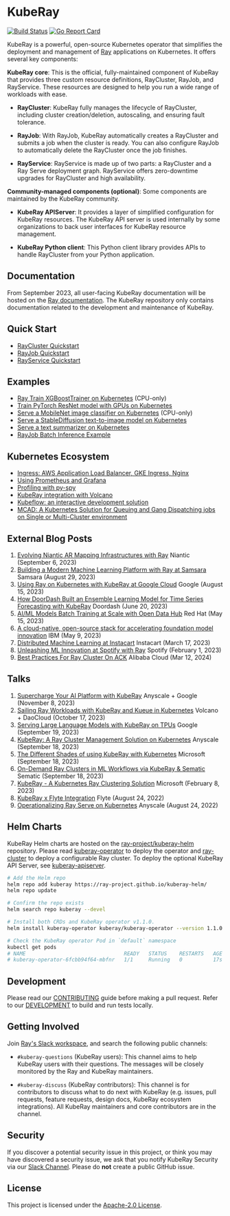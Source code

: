 # KubeRay

[![Build Status](https://github.com/ray-project/kuberay/workflows/Go-build-and-test/badge.svg)](https://github.com/ray-project/kuberay/actions)
[![Go Report Card](https://goreportcard.com/badge/github.com/ray-project/kuberay)](https://goreportcard.com/report/github.com/ray-project/kuberay)

KubeRay is a powerful, open-source Kubernetes operator that simplifies the deployment and management of [Ray](https://github.com/ray-project/ray) applications on Kubernetes. It offers several key components:

**KubeRay core**: This is the official, fully-maintained component of KubeRay that provides three custom resource definitions, RayCluster, RayJob, and RayService. These resources are designed to help you run a wide range of workloads with ease.

* **RayCluster**: KubeRay fully manages the lifecycle of RayCluster, including cluster creation/deletion, autoscaling, and ensuring fault tolerance.

* **RayJob**: With RayJob, KubeRay automatically creates a RayCluster and submits a job when the cluster is ready. You can also configure RayJob to automatically delete the RayCluster once the job finishes.

* **RayService**: RayService is made up of two parts: a RayCluster and a Ray Serve deployment graph. RayService offers zero-downtime upgrades for RayCluster and high availability.

**Community-managed components (optional)**: Some components are maintained by the KubeRay community.

* **KubeRay APIServer**: It provides a layer of simplified configuration for KubeRay resources. The KubeRay API server is used internally
by some organizations to back user interfaces for KubeRay resource management.

* **KubeRay Python client**: This Python client library provides APIs to handle RayCluster from your Python application.

## Documentation

From September 2023, all user-facing KubeRay documentation will be hosted on the [Ray documentation](https://docs.ray.io/en/latest/cluster/kubernetes/index.html).
The KubeRay repository only contains documentation related to the development and maintenance of KubeRay.

## Quick Start

* [RayCluster Quickstart](https://docs.ray.io/en/master/cluster/kubernetes/getting-started/raycluster-quick-start.html)
* [RayJob Quickstart](https://docs.ray.io/en/master/cluster/kubernetes/getting-started/rayjob-quick-start.html)
* [RayService Quickstart](https://docs.ray.io/en/master/cluster/kubernetes/getting-started/rayservice-quick-start.html)

## Examples

* [Ray Train XGBoostTrainer on Kubernetes](https://docs.ray.io/en/master/cluster/kubernetes/examples/ml-example.html#kuberay-ml-example) (CPU-only)
* [Train PyTorch ResNet model with GPUs on Kubernetes](https://docs.ray.io/en/master/cluster/kubernetes/examples/gpu-training-example.html#kuberay-gpu-training-example)
* [Serve a MobileNet image classifier on Kubernetes](https://docs.ray.io/en/master/cluster/kubernetes/examples/mobilenet-rayservice.html#kuberay-mobilenet-rayservice-example) (CPU-only)
* [Serve a StableDiffusion text-to-image model on Kubernetes](https://docs.ray.io/en/master/cluster/kubernetes/examples/stable-diffusion-rayservice.html#kuberay-stable-diffusion-rayservice-example)
* [Serve a text summarizer on Kubernetes](https://docs.ray.io/en/master/cluster/kubernetes/examples/text-summarizer-rayservice.html#kuberay-text-summarizer-rayservice-example)
* [RayJob Batch Inference Example](https://docs.ray.io/en/master/cluster/kubernetes/examples/rayjob-batch-inference-example.html#kuberay-batch-inference-example)

## Kubernetes Ecosystem

* [Ingress: AWS Application Load Balancer, GKE Ingress, Nginx](https://docs.ray.io/en/master/cluster/kubernetes/k8s-ecosystem/ingress.html#kuberay-ingress)
* [Using Prometheus and Grafana](https://docs.ray.io/en/master/cluster/kubernetes/k8s-ecosystem/prometheus-grafana.html#kuberay-prometheus-grafana)
* [Profiling with py-spy](https://docs.ray.io/en/master/cluster/kubernetes/k8s-ecosystem/pyspy.html#kuberay-pyspy-integration)
* [KubeRay integration with Volcano](https://docs.ray.io/en/master/cluster/kubernetes/k8s-ecosystem/volcano.html#kuberay-volcano)
* [Kubeflow: an interactive development solution](https://docs.ray.io/en/master/cluster/kubernetes/k8s-ecosystem/kubeflow.html#kuberay-kubeflow-integration)
* [MCAD: A Kubernetes Solution for Queuing and Gang Dispatching jobs on Single or Multi-Cluster environment](https://github.com/ray-project/kuberay/blob/master/docs/guidance/kuberay-with-MCAD.md)

## External Blog Posts

1. [Evolving Niantic AR Mapping Infrastructures with Ray](https://nianticlabs.com/news/ray) Niantic (September 6, 2023)
2. [Building a Modern Machine Learning Platform with Ray at Samsara](https://www.samsara.com/blog/building-a-modern-machine-learning-platform-with-ray) Samsara (August 29, 2023)
3. [Using Ray on Kubernetes with KubeRay at Google Cloud](https://cloud.google.com/blog/products/containers-kubernetes/use-ray-on-kubernetes-with-kuberay) Google (August 15, 2023)
4. [How DoorDash Built an Ensemble Learning Model for Time Series Forecasting with KubeRay](https://doordash.engineering/2023/06/20/how-doordash-built-an-ensemble-learning-model-for-time-series-forecasting/) Doordash (June 20, 2023)
5. [AI/ML Models Batch Training at Scale with Open Data Hub](https://cloud.redhat.com/blog/ai/ml-models-batch-training-at-scale-with-open-data-hub) Red Hat (May 15, 2023)
6. [A cloud-native, open-source stack for accelerating foundation model innovation](https://research.ibm.com/blog/openshift-foundation-model-stack) IBM (May 9, 2023)
7. [Distributed Machine Learning at Instacart](https://tech.instacart.com/distributed-machine-learning-at-instacart-4b11d7569423) Instacart (March 17, 2023)
8. [Unleashing ML Innovation at Spotify with Ray](https://engineering.atspotify.com/2023/02/unleashing-ml-innovation-at-spotify-with-ray/) Spotify (February 1, 2023)
9. [Best Practices For Ray Cluster On ACK](https://www.alibabacloud.com/blog/best-practices-for-ray-clusters---ray-on-ack_600925) Alibaba Cloud (Mar 12, 2024)

## Talks

1. [Supercharge Your AI Platform with KubeRay](https://youtu.be/DgfJR6wR4BQ?si=QuK3j7VEkteSwglA) Anyscale + Google (November 8, 2023)
2. [Sailing Ray Workloads with KubeRay and Kueue in Kubernetes](https://www.youtube.com/watch?v=Q-sQLDMeJ8M) Volcano + DaoCloud (October 17, 2023)
3. [Serving Large Language Models with KubeRay on TPUs](https://raysummit.anyscale.com/agenda/sessions/135) Google (September 19, 2023)
4. [KubeRay: A Ray Cluster Management Solution on Kubernetes](https://raysummit.anyscale.com/agenda/sessions/184) Anyscale (September 18, 2023)
5. [The Different Shades of using KubeRay with Kubernetes](https://raysummit.anyscale.com/agenda/sessions/140) Microsoft (September 18, 2023)
6. [On-Demand Ray Clusters in ML Workflows via KubeRay & Sematic](https://raysummit.anyscale.com/agenda/sessions/164) Sematic (September 18, 2023)
7. [KubeRay - A Kubernetes Ray Clustering Solution](https://www.youtube.com/watch?v=tMEwSAeC1jo) Microsoft (February 8, 2023)
8. [KubeRay x Flyte Integration](https://www.youtube.com/watch?v=RmGynLp5u4Q) Flyte (August 24, 2022)
9. [Operationalizing Ray Serve on Kubernetes](https://youtu.be/NekkpRrcAWg?si=bpX7z64AuZiM_iUv) Anyscale (August 24, 2022)

## Helm Charts

KubeRay Helm charts are hosted on the [ray-project/kuberay-helm](https://github.com/ray-project/kuberay-helm) repository.
Please read [kuberay-operator](helm-chart/kuberay-operator/README.md) to deploy the operator and [ray-cluster](helm-chart/ray-cluster/README.md) to deploy a configurable Ray cluster.
To deploy the optional KubeRay API Server, see [kuberay-apiserver](helm-chart/kuberay-apiserver/README.md).


```sh
# Add the Helm repo
helm repo add kuberay https://ray-project.github.io/kuberay-helm/
helm repo update

# Confirm the repo exists
helm search repo kuberay --devel

# Install both CRDs and KubeRay operator v1.1.0.
helm install kuberay-operator kuberay/kuberay-operator --version 1.1.0

# Check the KubeRay operator Pod in `default` namespace
kubectl get pods
# NAME                                READY   STATUS    RESTARTS   AGE
# kuberay-operator-6fcbb94f64-mbfnr   1/1     Running   0          17s
```

## Development

Please read our [CONTRIBUTING](CONTRIBUTING.md) guide before making a pull request. Refer to our [DEVELOPMENT](./ray-operator/DEVELOPMENT.md) to build and run tests locally.

## Getting Involved

Join [Ray's Slack workspace](https://docs.google.com/forms/d/e/1FAIpQLSfAcoiLCHOguOm8e7Jnn-JJdZaCxPGjgVCvFijHB5PLaQLeig/viewform), and search the following public channels:

* `#kuberay-questions` (KubeRay users): This channel aims to help KubeRay users with their questions. The messages will be closely monitored by the Ray and KubeRay maintainers.

* `#kuberay-discuss` (KubeRay contributors): This channel is for contributors to discuss what to do next with KubeRay (e.g. issues, pull requests, feature requests, design docs, KubeRay ecosystem integrations). All KubeRay maintainers and core contributors are in the channel.

## Security

If you discover a potential security issue in this project, or think you may
have discovered a security issue, we ask that you notify KubeRay Security via our
[Slack Channel](https://ray-distributed.slack.com/archives/C02GFQ82JPM).
Please do **not** create a public GitHub issue.

## License

This project is licensed under the [Apache-2.0 License](LICENSE).
